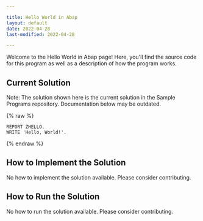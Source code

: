 ```yaml
---

title: Hello World in Abap
layout: default
date: 2022-04-28
last-modified: 2022-04-28

---
```


Welcome to the Hello World in Abap page! Here, you'll find the source code for this program as well as a description of how the program works.

## Current Solution

Note: The solution shown here is the current solution in the Sample Programs repository. Documentation below may be outdated.

{% raw %}

```Abap
REPORT ZHELLO.
WRITE 'Hello, World!'.
```

{% endraw %}

## How to Implement the Solution

No how to implement the solution available. Please consider contributing.

## How to Run the Solution

No how to run the solution available. Please consider contributing.